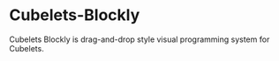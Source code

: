 # Cubelets-Blockly
Cubelets Blockly is drag-and-drop style visual programming system for Cubelets. 
